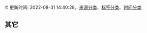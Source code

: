 :alarm_clock: 更新时间: 2022-08-31 14:40:28。[来源分类](../README.md)、[标签分类](../TAGS.md)、[时间分类](../TIMELINE.md)

## 其它



